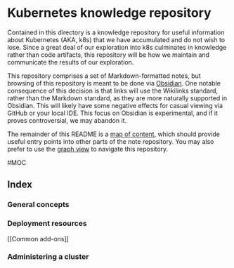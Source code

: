 # Kubernetes knowledge repository

Contained in this directory is a knowledge repository for useful information about Kubernetes (AKA, k8s) that we have accumulated and do not wish to lose.  Since a great deal of our exploration into k8s culminates in knowledge rather than code artifacts, this repository will be how we maintain and communicate the results of our exploration.

This repository comprises a set of Markdown-formatted notes, but browsing of this repository is meant to be done via [Obsidian](<8-Documentation conventions/Obsidian>).  One notable consequence of this decision is that links will use the Wikilinks standard, rather than the Markdown standard, as they are more naturally supported in Obsidian.  This will likely have some negative effects for casual viewing via GitHub or your local IDE.  This focus on Obsidian is experimental, and if it proves controversial, we may abandon it.

The remainder of this README is a [map of content](<8-Documentation conventions/Maps of Content.md>), which should provide useful entry points into other parts of the note repository.  You may also prefer to use the [graph view](<8-Documentation conventions/Obsidian#Graph view>) to navigate this repository.

#MOC 

## Index
### General concepts

### Deployment resources
[[Common add-ons]]

### Administering a cluster


